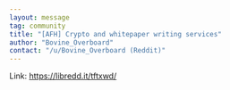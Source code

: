 ```yaml
---
layout: message
tag: community
title: "[AFH] Crypto and whitepaper writing services"
author: "Bovine_Overboard"	
contact: "/u/Bovine_Overboard (Reddit)"
---
```


Link:  https://libredd.it/tftxwd/
